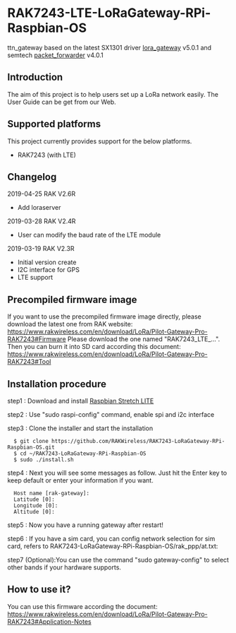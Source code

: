 # RAK7243-LTE-LoRaGateway-RPi-Raspbian-OS
ttn_gateway based on the latest SX1301 driver [lora_gateway](https://github.com/Lora-net/lora_gateway) v5.0.1 and semtech [packet_forwarder](https://github.com/Lora-net/packet_forwarder) v4.0.1  

##	Introduction 

The aim of this project is to help users set up a LoRa network easily. The User Guide can be get from our Web.

##	Supported platforms

This project currently provides support for the below platforms.

* RAK7243 (with LTE)

##	Changelog
2019-04-25 RAK V2.6R

* Add loraserver

2019-03-28 RAK V2.4R

* User can modify the baud rate of the LTE module

2019-03-19 RAK V2.3R

* Initial version create
* I2C interface for GPS
* LTE support

##    Precompiled firmware image
If you want to use the precompiled firmware image directly, please download the latest one from RAK website:
https://www.rakwireless.com/en/download/LoRa/Pilot-Gateway-Pro-RAK7243#Firmware
Please download the one named "RAK7243_LTE_...".
Then you can burn it into SD card according this document:
https://www.rakwireless.com/en/download/LoRa/Pilot-Gateway-Pro-RAK7243#Tool

##	Installation procedure

step1 : Download and install [Raspbian Stretch LITE](https://www.raspberrypi.org/downloads/raspbian/) 

step2 : Use "sudo raspi-config" command, enable spi and i2c interface

step3 : Clone the installer and start the installation

      $ git clone https://github.com/RAKWireless/RAK7243-LoRaGateway-RPi-Raspbian-OS.git
      $ cd ~/RAK7243-LoRaGateway-RPi-Raspbian-OS
      $ sudo ./install.sh

step4 : Next you will see some messages as follow. Just hit the Enter key to keep default or enter your information if you want.

      Host name [rak-gateway]:
      Latitude [0]: 
      Longitude [0]: 
      Altitude [0]: 
    
step5 : Now you have a running gateway after restart!

step6 : If you have a sim card, you can config network selection for sim card, refers to RAK7243-LoRaGateway-RPi-Raspbian-OS/rak_ppp/at.txt:

step7 (Optional):You can use the command "sudo gateway-config" to select other bands if your hardware supports.

## How to use it?
You can use this firmware according the document:
https://www.rakwireless.com/en/download/LoRa/Pilot-Gateway-Pro-RAK7243#Application-Notes
